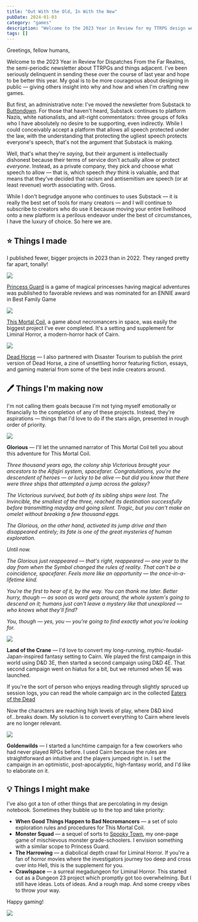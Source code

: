 ```yaml
---
title: "Out With the Old, In With the New"
pubDate: 2024-01-03
category: "games"
description: "Welcome to the 2023 Year in Review for my TTRPG design work."
tags: []
---
```


Greetings, fellow humans,

Welcome to the 2023 Year in Review for Dispatches From the Far Realms, the semi-periodic newsletter about TTRPGs and things adjacent. I've been seriously delinquent in sending these over the course of last year and hope to be better this year. My goal is to be more courageous about designing in public — giving others insight into why and how and when I'm crafting new games.

But first, an administrative note: I've moved the newsletter from Substack to [Buttondown](https://buttondown.email). For those that haven't heard, Substack continues to platform Nazis, white nationalists, and alt-right commentators: three groups of folks who I have absolutely no desire to be supporting, even indirectly. While I could conceivably accept a platform that allows all speech protected under the law, with the understanding that protecting the ugliest speech protects everyone's speech, that's not the argument that Substack is making.

Well, that's what they're *saying*, but their argument is intellectually dishonest because their terms of service don't actually allow or protect *everyone*. Instead, as a private company, they pick and choose what speech to allow — that is, which speech *they* think is valuable, and that means that they've decided that racism and antisemitism are speech (or at least revenue) worth associating with. Gross.

While I don't begrudge anyone who continues to uses Substack — it is really the best set of tools for many creators — and I will continue to subscribe to creators who do use it because moving your entire livelihood onto a new platform is a perilous endeavor under the best of circumstances, I have the luxury of choice. So here we are.

## ⭐ Things I made

I published fewer, bigger projects in 2023 than in 2022. They ranged pretty far apart, tonally!

![](princess_guard_product_promo.png)

[Princess Guard](https://amalara.com/products/princess-guard) is a game of magical princesses having magical adventures was published to favorable reviews and was nominated for an ENNIE award in Best Family Game

![](mortal_coil_product_promo.png)

[This Mortal Coil](https://amalara.com/products/this-mortal-coil), a game about necromancers in space, was easily the biggest project I've ever completed. It's a setting and supplement for Liminal Horror, a modern-horror hack of Cairn.

![](dead_horse_product_promo.png)

[Dead Horse](https://amalara.com/products/dead-horse-1) — I also partnered with Disaster Tourism to publish the print version of Dead Horse, a zine of unsettling horror featuring fiction, essays, and gaming material from some of the best indie creators around.

## 🖊️ Things I'm making now

I'm not calling them goals because I'm not tying myself emotionally or financially to the completion of any of these projects. Instead, they're aspirations — things that I'd love to do if the stars align, presented in rough order of priority.

![](glorious.png)

**Glorious** — I'll let the unnamed narrator of This Mortal Coil tell you about this adventure for This Mortal Coil.

*Three thousand years ago, the colony ship Victorious brought your ancestors to the Alfajiri system, spacefarer. Congratulations, you're the descendent of heroes — or lucky to be alive — but did you know that there were three ships that attempted a jump across the galaxy?*

*The Victorious survived, but both of its sibling ships were lost. The Invincible, the smallest of the three, reached its destination successfully before transmitting mayday and going silent. Tragic, but you can't make an omelet without breaking a few thousand eggs.*

*The Glorious, on the other hand, activated its jump drive and then disappeared entirely; its fate is one of the great mysteries of human exploration.*

*Until now.*

*The Glorious just reappeared — that's right, reappeared — one year to the day from when the Symbol changed the rules of reality. That can't be a coincidence, spacefarer. Feels more like an opportunity — the once-in-a-lifetime kind.*

*You're the first to hear of it, by the way. You can thank me later. Better hurry, though — as soon as word gets around, the whole system's going to descend on it; humans just can't leave a mystery like that unexplored — who knows what they'll find?*

*You, though — yes, you — you're going to find exactly what you're looking for.*

![](lotc.png)

**Land of the Crane** — I'd love to convert my long-running, mythic-feudal-Japan-inspired fantasy setting to Cairn. We played the first campaign in this world using D&D 3E, then started a second campaign using D&D 4E. That second campaign went on hiatus for a bit, but we returned when 5E was launched.

If you're the sort of person who enjoys reading through slightly spruced up session logs, you can read the whole campaign arc in the collected [Eaters of the Dead](https://landofthecrane.s3-us-west-2.amazonaws.com/Kobayashi%20EotD.pdf)

Now the characters are reaching high levels of play, where D&D kind of...breaks down. My solution is to convert everything to Cairn where levels are no longer relevant.

![](goldenwilds.png)

**Goldenwilds** — I started a lunchtime campaign for a few coworkers who had never played RPGs before. I used Cairn because the rules are straightforward an intuitive and the players jumped right in. I set the campaign in an optimistic, post-apocalyptic, high-fantasy world, and I'd like to elaborate on it.

## 💡 Things I might make

I've also got a ton of other things that are percolating in my design notebook. Sometimes they bubble up to the top and take priority:

- **When Good Things Happen to Bad Necromancers** — a set of solo exploration rules and procedures for This Mortal Coil.
- **Monster Squad** — a sequel of sorts to [Spooky Town](https://amalara.com/products/spooky-town), my one-page game of mischievous monster grade-schoolers. I envision something with a similar scope to Princess Guard.
- **The Harrowing** — a diabolical depth crawl for Liminal Horror. If you're a fan of horror movies where the investigators journey too deep and cross over into Hell, this is the supplement for you.
- **Crawlspace** — a surreal megadungeon for Liminal Horror. This started out as a Dungeon 23 project which promptly got too overwhelming. But I still have ideas. Lots of ideas. And a rough map. And some creepy vibes to throw your way.

Happy gaming!

![](dave.png)
